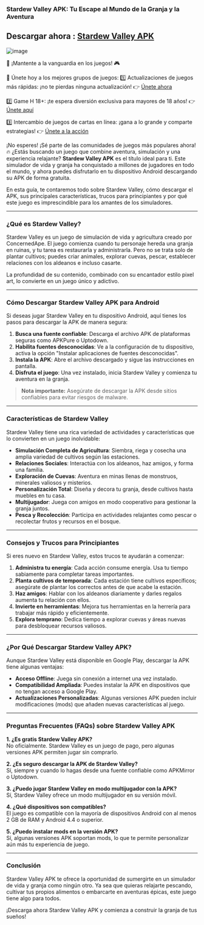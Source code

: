 ### **Stardew Valley APK: Tu Escape al Mundo de la Granja y la Aventura**  

## Descargar ahora : [Stardew Valley APK](https://apkfyp.com/stardew-valley.html)

![image](https://github.com/user-attachments/assets/5a5290f7-f536-4757-88f0-54406c1dd171)

🚀 ¡Mantente a la vanguardia en los juegos! 🎮

📢 Únete hoy a los mejores grupos de juegos:
1️⃣ Actualizaciones de juegos más rápidas: ¡no te pierdas ninguna actualización!
👉 [Únete ahora](https://t.me/apk_fyp)

2️⃣ Game H 18+: ¡te espera diversión exclusiva para mayores de 18 años!
👉 [Únete aquí](https://t.me/apkfypgame18)

3️⃣ Intercambio de juegos de cartas en línea: ¡gana a lo grande y comparte estrategias!
👉 [Únete a la acción](https://t.me/apkfypslotgamea)

¡No esperes! ¡Sé parte de las comunidades de juegos más populares ahora! 🔥
¿Estás buscando un juego que combine aventura, simulación y una experiencia relajante? **Stardew Valley APK** es el título ideal para ti. Este simulador de vida y granja ha conquistado a millones de jugadores en todo el mundo, y ahora puedes disfrutarlo en tu dispositivo Android descargando su APK de forma gratuita.  

En esta guía, te contaremos todo sobre Stardew Valley, cómo descargar el APK, sus principales características, trucos para principiantes y por qué este juego es imprescindible para los amantes de los simuladores.  

---

### **¿Qué es Stardew Valley?**  

Stardew Valley es un juego de simulación de vida y agricultura creado por ConcernedApe. El juego comienza cuando tu personaje hereda una granja en ruinas, y tu tarea es restaurarla y administrarla. Pero no se trata solo de plantar cultivos; puedes criar animales, explorar cuevas, pescar, establecer relaciones con los aldeanos e incluso casarte.  

La profundidad de su contenido, combinado con su encantador estilo pixel art, lo convierte en un juego único y adictivo.  

---

### **Cómo Descargar Stardew Valley APK para Android**  

Si deseas jugar Stardew Valley en tu dispositivo Android, aquí tienes los pasos para descargar la APK de manera segura:  

1. **Busca una fuente confiable**: Descarga el archivo APK de plataformas seguras como APKPure o Uptodown.  
2. **Habilita fuentes desconocidas**: Ve a la configuración de tu dispositivo, activa la opción "Instalar aplicaciones de fuentes desconocidas".  
3. **Instala la APK**: Abre el archivo descargado y sigue las instrucciones en pantalla.  
4. **Disfruta el juego**: Una vez instalado, inicia Stardew Valley y comienza tu aventura en la granja.  

> **Nota importante:** Asegúrate de descargar la APK desde sitios confiables para evitar riesgos de malware.  

---

### **Características de Stardew Valley**  

Stardew Valley tiene una rica variedad de actividades y características que lo convierten en un juego inolvidable:  

- **Simulación Completa de Agricultura**: Siembra, riega y cosecha una amplia variedad de cultivos según las estaciones.  
- **Relaciones Sociales**: Interactúa con los aldeanos, haz amigos, y forma una familia.  
- **Exploración de Cuevas**: Aventura en minas llenas de monstruos, minerales valiosos y misterios.  
- **Personalización Total**: Diseña y decora tu granja, desde cultivos hasta muebles en tu casa.  
- **Multijugador**: Juega con amigos en modo cooperativo para gestionar la granja juntos.  
- **Pesca y Recolección**: Participa en actividades relajantes como pescar o recolectar frutos y recursos en el bosque.  

---

### **Consejos y Trucos para Principiantes**  

Si eres nuevo en Stardew Valley, estos trucos te ayudarán a comenzar:  

1. **Administra tu energía**: Cada acción consume energía. Usa tu tiempo sabiamente para completar tareas importantes.  
2. **Planta cultivos de temporada**: Cada estación tiene cultivos específicos; asegúrate de plantar los correctos antes de que acabe la estación.  
3. **Haz amigos**: Hablar con los aldeanos diariamente y darles regalos aumenta tu relación con ellos.  
4. **Invierte en herramientas**: Mejora tus herramientas en la herrería para trabajar más rápido y eficientemente.  
5. **Explora temprano**: Dedica tiempo a explorar cuevas y áreas nuevas para desbloquear recursos valiosos.  

---

### **¿Por Qué Descargar Stardew Valley APK?**  

Aunque Stardew Valley está disponible en Google Play, descargar la APK tiene algunas ventajas:  

- **Acceso Offline**: Juega sin conexión a internet una vez instalado.  
- **Compatibilidad Ampliada**: Puedes instalar la APK en dispositivos que no tengan acceso a Google Play.  
- **Actualizaciones Personalizadas**: Algunas versiones APK pueden incluir modificaciones (mods) que añaden nuevas características al juego.  

---

### **Preguntas Frecuentes (FAQs) sobre Stardew Valley APK**  

**1. ¿Es gratis Stardew Valley APK?**  
No oficialmente. Stardew Valley es un juego de pago, pero algunas versiones APK permiten jugar sin comprarlo.  

**2. ¿Es seguro descargar la APK de Stardew Valley?**  
Sí, siempre y cuando lo hagas desde una fuente confiable como APKMirror o Uptodown.  

**3. ¿Puedo jugar Stardew Valley en modo multijugador con la APK?**  
Sí, Stardew Valley ofrece un modo multijugador en su versión móvil.  

**4. ¿Qué dispositivos son compatibles?**  
El juego es compatible con la mayoría de dispositivos Android con al menos 2 GB de RAM y Android 4.4 o superior.  

**5. ¿Puedo instalar mods en la versión APK?**  
Sí, algunas versiones APK soportan mods, lo que te permite personalizar aún más tu experiencia de juego.  

---

### **Conclusión**  

Stardew Valley APK te ofrece la oportunidad de sumergirte en un simulador de vida y granja como ningún otro. Ya sea que quieras relajarte pescando, cultivar tus propios alimentos o embarcarte en aventuras épicas, este juego tiene algo para todos.  

¡Descarga ahora Stardew Valley APK y comienza a construir la granja de tus sueños!  
